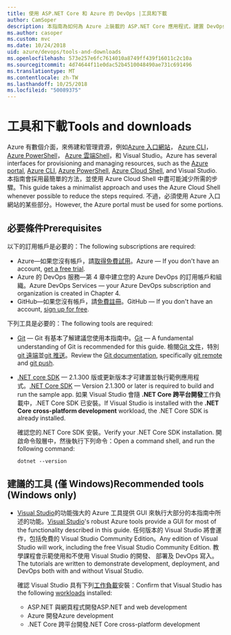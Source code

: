 ```yaml
---
title: 使用 ASP.NET Core 和 Azure 的 DevOps |工具和下載
author: CamSoper
description: 本指南為如何為 Azure 上裝載的 ASP.NET Core 應用程式，建置 DevOps 管線的完整指導。
ms.author: casoper
ms.custom: mvc
ms.date: 10/24/2018
uid: azure/devops/tools-and-downloads
ms.openlocfilehash: 573e257e6fc7614010a8749ff439f16011c2c10a
ms.sourcegitcommit: 4d74644f11e0dac52b4510048490ae731c691496
ms.translationtype: MT
ms.contentlocale: zh-TW
ms.lasthandoff: 10/25/2018
ms.locfileid: "50089375"
---
```

# <a name="tools-and-downloads"></a><span data-ttu-id="f2c82-103">工具和下載</span><span class="sxs-lookup"><span data-stu-id="f2c82-103">Tools and downloads</span></span>

<span data-ttu-id="f2c82-104">Azure 有數個介面，來佈建和管理資源，例如[Azure 入口網站](https://portal.azure.com)， [Azure CLI](/cli/azure/)， [Azure PowerShell](/powershell/azure/overview)， [Azure 雲端Shell](https://shell.azure.com/bash)，和 Visual Studio。</span><span class="sxs-lookup"><span data-stu-id="f2c82-104">Azure has several interfaces for provisioning and managing resources, such as the [Azure portal](https://portal.azure.com), [Azure CLI](/cli/azure/), [Azure PowerShell](/powershell/azure/overview), [Azure Cloud Shell](https://shell.azure.com/bash), and Visual Studio.</span></span> <span data-ttu-id="f2c82-105">本指南會採用最簡單的方法，並使用 Azure Cloud Shell 中盡可能減少所需的步驟。</span><span class="sxs-lookup"><span data-stu-id="f2c82-105">This guide takes a minimalist approach and uses the Azure Cloud Shell whenever possible to reduce the steps required.</span></span> <span data-ttu-id="f2c82-106">不過，必須使用 Azure 入口網站的某些部分。</span><span class="sxs-lookup"><span data-stu-id="f2c82-106">However, the Azure portal must be used for some portions.</span></span>

## <a name="prerequisites"></a><span data-ttu-id="f2c82-107">必要條件</span><span class="sxs-lookup"><span data-stu-id="f2c82-107">Prerequisites</span></span>

<span data-ttu-id="f2c82-108">以下的訂用帳戶是必要的：</span><span class="sxs-lookup"><span data-stu-id="f2c82-108">The following subscriptions are required:</span></span>

* <span data-ttu-id="f2c82-109">Azure&mdash;如果您沒有帳戶，請[取得免費試用](https://azure.microsoft.com/free/)。</span><span class="sxs-lookup"><span data-stu-id="f2c82-109">Azure &mdash; If you don't have an account, [get a free trial](https://azure.microsoft.com/free/).</span></span>
* <span data-ttu-id="f2c82-110">Azure 的 DevOps 服務&mdash;第 4 章中建立您的 Azure DevOps 的訂用帳戶和組織。</span><span class="sxs-lookup"><span data-stu-id="f2c82-110">Azure DevOps Services &mdash; your Azure DevOps subscription and organization is created in Chapter 4.</span></span>
* <span data-ttu-id="f2c82-111">GitHub&mdash;如果您沒有帳戶，請[免費註冊](https://github.com/join)。</span><span class="sxs-lookup"><span data-stu-id="f2c82-111">GitHub &mdash; If you don't have an account, [sign up for free](https://github.com/join).</span></span>

<span data-ttu-id="f2c82-112">下列工具是必要的：</span><span class="sxs-lookup"><span data-stu-id="f2c82-112">The following tools are required:</span></span>

* <span data-ttu-id="f2c82-113">[Git](https://git-scm.com/downloads) &mdash; Git 有基本了解建議您使用本指南中。</span><span class="sxs-lookup"><span data-stu-id="f2c82-113">[Git](https://git-scm.com/downloads) &mdash; A fundamental understanding of Git is recommended for this guide.</span></span> <span data-ttu-id="f2c82-114">檢閱[Git 文件](https://git-scm.com/doc)，特別[git 遠端](https://git-scm.com/docs/git-remote)並[git 推送](https://git-scm.com/docs/git-push)。</span><span class="sxs-lookup"><span data-stu-id="f2c82-114">Review the [Git documentation](https://git-scm.com/doc), specifically [git remote](https://git-scm.com/docs/git-remote) and [git push](https://git-scm.com/docs/git-push).</span></span>
* <span data-ttu-id="f2c82-115">[.NET core SDK](https://www.microsoft.com/net/download/) &mdash; 2.1.300 版或更新版本才可建置並執行範例應用程式。</span><span class="sxs-lookup"><span data-stu-id="f2c82-115">[.NET Core SDK](https://www.microsoft.com/net/download/) &mdash; Version 2.1.300 or later is required to build and run the sample app.</span></span> <span data-ttu-id="f2c82-116">如果 Visual Studio 會隨 **.NET Core 跨平台開發**工作負載中，.NET Core SDK 已安裝。</span><span class="sxs-lookup"><span data-stu-id="f2c82-116">If Visual Studio is installed with the **.NET Core cross-platform development** workload, the .NET Core SDK is already installed.</span></span>

    <span data-ttu-id="f2c82-117">確認您的.NET Core SDK 安裝。</span><span class="sxs-lookup"><span data-stu-id="f2c82-117">Verify your .NET Core SDK installation.</span></span> <span data-ttu-id="f2c82-118">開啟命令殼層中，然後執行下列命令：</span><span class="sxs-lookup"><span data-stu-id="f2c82-118">Open a command shell, and run the following command:</span></span>

    ```console
    dotnet --version
    ```

## <a name="recommended-tools-windows-only"></a><span data-ttu-id="f2c82-119">建議的工具 (僅 Windows)</span><span class="sxs-lookup"><span data-stu-id="f2c82-119">Recommended tools (Windows only)</span></span>

* <span data-ttu-id="f2c82-120">[Visual Studio](https://www.visualstudio.com/)的功能強大的 Azure 工具提供 GUI 來執行大部分的本指南中所述的功能。</span><span class="sxs-lookup"><span data-stu-id="f2c82-120">[Visual Studio](https://www.visualstudio.com/)'s robust Azure tools provide a GUI for most of the functionality described in this guide.</span></span> <span data-ttu-id="f2c82-121">任何版本的 Visual Studio 將會運作，包括免費的 Visual Studio Community Edition。</span><span class="sxs-lookup"><span data-stu-id="f2c82-121">Any edition of Visual Studio will work, including the free Visual Studio Community Edition.</span></span> <span data-ttu-id="f2c82-122">教學課程會示範使用和不使用 Visual Studio 的開發、 部署及 DevOps 寫入。</span><span class="sxs-lookup"><span data-stu-id="f2c82-122">The tutorials are written to demonstrate development, deployment, and DevOps both with and without Visual Studio.</span></span>

  <span data-ttu-id="f2c82-123">確認 Visual Studio 具有下列[工作負載](/visualstudio/install/modify-visual-studio)安裝：</span><span class="sxs-lookup"><span data-stu-id="f2c82-123">Confirm that Visual Studio has the following [workloads](/visualstudio/install/modify-visual-studio) installed:</span></span>

  * <span data-ttu-id="f2c82-124">ASP.NET 與網頁程式開發</span><span class="sxs-lookup"><span data-stu-id="f2c82-124">ASP.NET and web development</span></span>
  * <span data-ttu-id="f2c82-125">Azure 開發</span><span class="sxs-lookup"><span data-stu-id="f2c82-125">Azure development</span></span>
  * <span data-ttu-id="f2c82-126">.NET Core 跨平台開發</span><span class="sxs-lookup"><span data-stu-id="f2c82-126">.NET Core cross-platform development</span></span>
